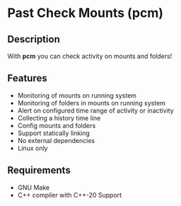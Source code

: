 # Past Check Mounts (pcm)

## Description

With **pcm** you can check activity on mounts and folders!

## Features

- Monitoring of mounts on running system
- Monitoring of folders in mounts on running system
- Alert on configured time range of activity or inactivity
- Collecting a history time line
- Config mounts and folders
- Support statically linking
- No external dependencies
- Linux only

## Requirements

- GNU Make
- C++ compiler with C++-20 Support
